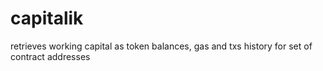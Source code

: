 # capitalik
retrieves working capital as token balances, gas and txs history for set of contract addresses
